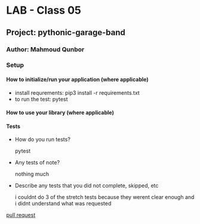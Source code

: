 # LAB - Class 05

## Project: pythonic-garage-band

### Author: Mahmoud Qunbor

### Setup

#### How to initialize/run your application (where applicable)

- install requrements:     pip3 install -r requirements.txt
- to run the test: pytest

#### How to use your library (where applicable)

#### Tests

- How do you run tests?

    pytest
- Any tests of note?

    nothing much
- Describe any tests that you did not complete, skipped, etc

    i couldnt do 3 of the stretch tests because they werent clear enough and i didnt understand what was requested

[pull request](https://github.com/modesq/pythonic-garage-band/pull/3)

